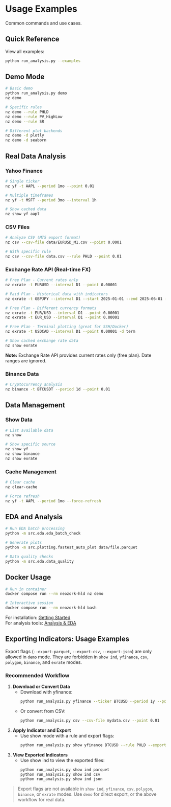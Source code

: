 # Usage Examples

Common commands and use cases.

## Quick Reference

View all examples:
```bash
python run_analysis.py --examples
```

## Demo Mode

```bash
# Basic demo
python run_analysis.py demo
nz demo

# Specific rules
nz demo --rule PHLD
nz demo --rule PV_HighLow
nz demo --rule SR

# Different plot backends
nz demo -d plotly
nz demo -d seaborn
```

## Real Data Analysis

### Yahoo Finance
```bash
# Single ticker
nz yf -t AAPL --period 1mo --point 0.01

# Multiple timeframes
nz yf -t MSFT --period 3mo --interval 1h

# Show cached data
nz show yf aapl
```

### CSV Files
```bash
# Analyze CSV (MT5 export format)
nz csv --csv-file data/EURUSD_M1.csv --point 0.0001

# With specific rule
nz csv --csv-file data.csv --rule PHLD --point 0.01
```

### Exchange Rate API (Real-time FX)
```bash
# Free Plan - Current rates only
nz exrate -t EURUSD --interval D1 --point 0.00001

# Paid Plan - Historical data with indicators
nz exrate -t GBPJPY --interval D1 --start 2025-01-01 --end 2025-06-01 --point 0.01 --rule PV

# Free Plan - Different currency formats
nz exrate -t EUR/USD --interval D1 --point 0.00001
nz exrate -t EUR_USD --interval D1 --point 0.00001

# Free Plan - Terminal plotting (great for SSH/Docker)
nz exrate -t USDCAD --interval D1 --point 0.00001 -d term

# Show cached exchange rate data
nz show exrate
```

**Note:** Exchange Rate API provides current rates only (free plan). Date ranges are ignored.

### Binance Data
```bash
# Cryptocurrency analysis
nz binance -t BTCUSDT --period 1d --point 0.01
```

## Data Management

### Show Data
```bash
# List available data
nz show

# Show specific source
nz show yf
nz show binance
nz show exrate
```

### Cache Management
```bash
# Clear cache
nz clear-cache

# Force refresh
nz yf -t AAPL --period 1mo --force-refresh
```

## EDA and Analysis

```bash
# Run EDA batch processing
python -m src.eda.eda_batch_check

# Generate plots
python -m src.plotting.fastest_auto_plot data/file.parquet

# Data quality checks
python -m src.eda.data_quality
```

## Docker Usage

```bash
# Run in container
docker compose run --rm neozork-hld nz demo

# Interactive session
docker compose run --rm neozork-hld bash
```

For installation: [Getting Started](getting-started.md)  
For analysis tools: [Analysis & EDA](analysis-eda.md)

## Exporting Indicators: Usage Examples

Export flags (`--export-parquet`, `--export-csv`, `--export-json`) are only allowed in `demo` mode. They are forbidden in `show ind`, `yfinance`, `csv`, `polygon`, `binance`, and `exrate` modes.

### Recommended Workflow

1. **Download or Convert Data**
   - Download with yfinance:
     ```bash
     python run_analysis.py yfinance --ticker BTCUSD --period 1y --point 0.01
     ```
   - Or convert from CSV:
     ```bash
     python run_analysis.py csv --csv-file mydata.csv --point 0.01
     ```
2. **Apply Indicator and Export**
   - Use show mode with a rule and export flags:
     ```bash
     python run_analysis.py show yfinance BTCUSD --rule PHLD --export-parquet --export-csv --export-json
     ```
3. **View Exported Indicators**
   - Use show ind to view the exported files:
     ```bash
     python run_analysis.py show ind parquet
     python run_analysis.py show ind csv
     python run_analysis.py show ind json
     ```

> Export flags are not available in `show ind`, `yfinance`, `csv`, `polygon`, `binance`, or `exrate` modes. Use `demo` for direct export, or the above workflow for real data.